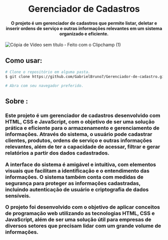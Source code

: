 
<h1 align="center">
  <br>
  
  <br>
  Gerenciador de Cadastros
  <br>
</h1>

<h4 align="center">O projeto é um gerenciador de cadastros que permite listar, deletar e inserir ordens de serviço e outras informações relevantes em um sistema organizado e eficiente.</h4>


![Cópia de Vídeo sem título ‐ Feito com o Clipchamp (1)](https://user-images.githubusercontent.com/114627827/234157196-1d11e140-e2f2-458c-81fb-e330f1624be7.gif) 


## Como usar:

```bash
# Clone o repositório em alguma pasta.
$ git clone https://github.com/GabrielBruno7/Gerenciador-de-cadastro.git

# Abra com seu navegador preferido.
```
## Sobre : 
<h3>Este projeto é um gerenciador de cadastros desenvolvido com HTML, CSS e JavaScript, com o objetivo de ser uma solução prática e eficiente para o armazenamento e gerenciamento de informações. Através do sistema, o usuário pode cadastrar clientes, produtos, ordens de serviço e outras informações relevantes, além de ter a capacidade de acessar, filtrar e gerar relatórios a partir dos dados cadastrados.

A interface do sistema é amigável e intuitiva, com elementos visuais que facilitam a identificação e o entendimento das informações. O sistema também conta com medidas de segurança para proteger as informações cadastradas, incluindo autenticação de usuário e criptografia de dados sensíveis.

O projeto foi desenvolvido com o objetivo de aplicar conceitos de programação web utilizando as tecnologias HTML, CSS e JavaScript, além de ser uma solução útil para empresas de diversos setores que precisam lidar com um grande volume de informações.</h3>



